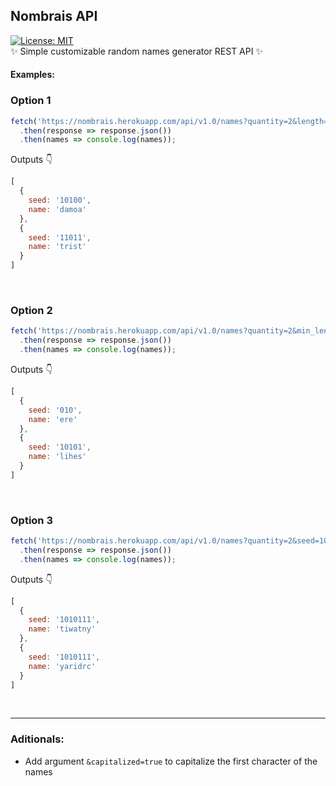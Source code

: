 ## Nombrais API
[![License: MIT](https://img.shields.io/badge/License-MIT-yellow.svg)](https://opensource.org/licenses/MIT)<br>
✨ Simple customizable random names generator REST API ✨

#### Examples:
### Option 1
```js
fetch('https://nombrais.herokuapp.com/api/v1.0/names?quantity=2&length=5')
  .then(response => response.json())
  .then(names => console.log(names));

```
Outputs 👇
```js
[
  {
    seed: '10100',
    name: 'damoa'
  },
  {
    seed: '11011',
    name: 'trist'
  }
]
```
<br>

### Option 2
```js
fetch('https://nombrais.herokuapp.com/api/v1.0/names?quantity=2&min_length=3&max_length=5')
  .then(response => response.json())
  .then(names => console.log(names));

```
Outputs 👇
```js
[
  {
    seed: '010',
    name: 'ere'
  },
  {
    seed: '10101',
    name: 'lihes'
  }
]
```
<br>

### Option 3
```js
fetch('https://nombrais.herokuapp.com/api/v1.0/names?quantity=2&seed=1010111')
  .then(response => response.json())
  .then(names => console.log(names));

```
Outputs 👇
```js
[
  {
    seed: '1010111',
    name: 'tiwatny'
  },
  {
    seed: '1010111',
    name: 'yaridrc'
  }
]
```
<br>
<hr>

### Aditionals:
- Add argument `&capitalized=true` to capitalize the first character of the names

